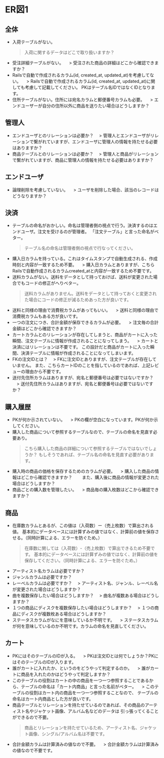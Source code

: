 # ER図1
## 全体
- 入荷テーブルがない。
  > 入荷に関するデータはどこで取り扱いますか？
- 受注詳細テーブルがない。
　> 受注された商品の詳細はどこから確認できますか？
- Railsで自動で作成されるカラム(id, created_at, updated_at)を考慮してない。
　> Railsで自動で作成されるカラム(id, created_at, updated_at)に関しても考慮して記載してください。
   PKはテーブル名IDではなくIDとなります。
- 住所テーブルがない。住所には宛名カラムと郵便番号カラムも必要。
　> エンドユーザーが自分の住所以外に商品を送りたい場合はどうしますか？

## 管理人
- エンドユーザとのリレーションは必要か？
　> 管理人とエンドユーザがリレーションで繋がれていますが、エンドユーザに管理人の情報を持たせる必要はありますか？
- 商品テーブルとのリレーションは必要か？ 
　> 管理人と商品がリレーションで繋がれていますが、商品に管理人の情報を持たせる必要はありますか？

## エンドユーザ
- 論理削除を考慮していない。
　> ユーザを削除した場合、該当のレコードはどうなりますか？

## 決済
- テーブルの命名がおかしい。命名は管理者側の視点で行う。決済するのはエンドユーザ。注文を受けるのが管理者。
 「注文テーブル」と言った命名がベター。
  > テーブル名の命名は管理者側の視点で行なってください。
- 購入日カラムを持っている。これはタイムスタンプで自動生成される、作成時刻と内容が一致するため不要。
　> 購入日カラムとありますが、こちらRailsで自動作成されるカラムcreated_atと内容が一致するため不要です。
- 送料カラムがない。送料をデータとして持っておけば、送料が変更された場合でもコードの修正がへりベター。
  > 送料カラムがありません。送料をデータとして持っておくと変更された場合にコードの修正が減るためあった方が良いです。
- 送料と同様の理由で消費税カラムがあってもいい。
　> 送料と同様の理由で消費税カラムもある方が良いです。
- 一つの注文につき、合計金額が保存できるカラムが必要。
　> 注文毎の合計金額はどこから確認できますか？
- カートカラムとのリレーションが存在してしまうと、商品がカートに入った瞬間、注文テーブルに情報が作成されることになってしまう。
　> カートと決済にはリレーションは不要です。
   この設計だと商品がカートに入った瞬間、決済テーブルに情報が作成されることになってしまいます。
- FKの注文IDとは？
　> FKに注文IDとありますが、注文テーブルが存在していません。
   また、こちらカートIDのことを指しているのであれば、上記レビューの理由から不要です。
- 送付先住所カラムはありますが、宛名と郵便番号は必要ではないですか？
　> 送付先住所カラムはありますが、宛名と郵便番号は必要ではないですか？

## 購入履歴
- PKが何か示されていない。
　> PKの欄が空白になっています。PKが何か示してください。
- 購入した商品について参照するテーブルなので、テーブルの命名を見直す必要あり。
  > こちら購入した商品の詳細について参照するテーブルではないでしょうか？
    もしそうであれば、テーブル名の命名を見直す必要があります。
- 購入時の商品の価格を保存するためのカラムが必要。
　> 購入した商品の情報はどこから確認できますか？
　　また、購入後に商品の情報が変更された場合はどうしますか？
- 商品ごとの購入数を管理したい。
　> 商品毎の購入枚数はどこから確認できますか？

## 商品
- 在庫数カラムとあるが、この値は（入荷数）ー（売上枚数）で算出される値。
 基本的にデータベースには計算ずみの値ではなく、計算前の値を保存させる。（同時計算による、エラーを防ぐため。）
  > 在庫数に関しては（入荷数）-（売上枚数）で算出できるため不要です。
    基本的にデータベースには計算ずみの値ではなく、計算前の値を保存してください。（同時計算による、エラーを防ぐため。）
- アーティスト名カラムは必要ですか？
- ジャンルカラムは必要ですか？
- レーベルカラムは必要ですか？
　> アーティスト名、ジャンル、レーベル名が変更された場合はどうしますか？
- 曲を複数保存したい場合はどうしますか？
　> 曲名が複数ある場合はどうしますか？
- １つの商品にディスクを複数保存したい場合はどうしますか？
　> １つの商品にディスクが複数枚ある場合はどうしますか？
- ステータスカラムがなにを意味しているか不明です。
　> ステータスカラムが何を意味しているのか不明です。カラムの命名を見直してください。

## カート
- PKにはそのテーブルのIDが入る。
　> PKは注文IDとは何でしょうか？PKにはそのテーブルのIDが入ります。
- 誰がカートに入れたか、というのをどうやって判定するのか。
　> 誰がカートに商品を入れたのかはどうやって判定しますか？
- このテーブルの役割はカートの中の商品を一つ一つ参照することであるから、テーブルの命名は「カート内商品」と言った名前がベター。
　> このテーブルの役割はカート内の商品を一つ一つ参照することなので、
    テーブルの命名はカート内商品とした方が良いです。
- 商品テーブルとリレーションを持たせているのであれば、その商品のアーティスト名やジャケット画像、アルバム名などのデータは
 引っ張ってくることができるので不要。
  > 商品とリレーションを持たせているため、アーティスト名、ジャケット画像、シングル/アルバム名は不要です。
- 合計金額カラムは計算済みの値なので不要。
　> 合計金額カラムは計算済みの値なので不要です。
